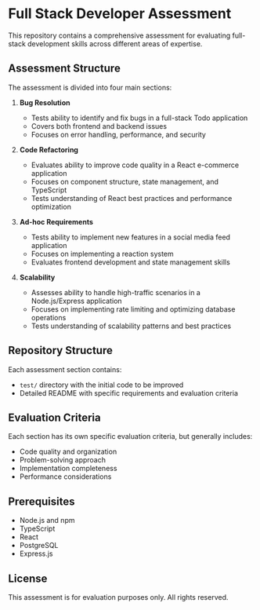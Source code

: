 # Full Stack Developer Assessment

This repository contains a comprehensive assessment for evaluating full-stack development skills across different areas of expertise.

## Assessment Structure

The assessment is divided into four main sections:

1. **Bug Resolution**
   - Tests ability to identify and fix bugs in a full-stack Todo application
   - Covers both frontend and backend issues
   - Focuses on error handling, performance, and security

2. **Code Refactoring**
   - Evaluates ability to improve code quality in a React e-commerce application
   - Focuses on component structure, state management, and TypeScript
   - Tests understanding of React best practices and performance optimization

3. **Ad-hoc Requirements**
   - Tests ability to implement new features in a social media feed application
   - Focuses on implementing a reaction system
   - Evaluates frontend development and state management skills

4. **Scalability**
   - Assesses ability to handle high-traffic scenarios in a Node.js/Express application
   - Focuses on implementing rate limiting and optimizing database operations
   - Tests understanding of scalability patterns and best practices

## Repository Structure

Each assessment section contains:
- `test/` directory with the initial code to be improved
- Detailed README with specific requirements and evaluation criteria

## Evaluation Criteria

Each section has its own specific evaluation criteria, but generally includes:
- Code quality and organization
- Problem-solving approach
- Implementation completeness
- Performance considerations

## Prerequisites

- Node.js and npm
- TypeScript
- React
- PostgreSQL
- Express.js

## License

This assessment is for evaluation purposes only. All rights reserved. 